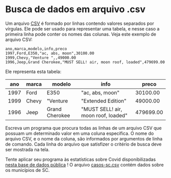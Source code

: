 # Busca de dados em arquivo .csv

Um arquivo [CSV](https://pt.wikipedia.org/wiki/Comma-separated_values) é formado por linhas contendo valores separados por vírgulas. Ele pode ser usado para representar uma tabela, e nesse caso a primeira linha pode conter os nomes das colunas. Veja este exemplo de arquivo CSV:

```
ano,marca,modelo,info,preco
1997,Ford,E350,"ac, abs, moon",30100.00
1999,Chevy,"Venture ",,49000.00
1996,Jeep,Grand Cherokee,"MUST SELL! air, moon roof, loaded",479699.00
```

Ele representa esta tabela:

ano|marca|modelo|info|preco
---|---|---|---|---
1997|Ford|E350|"ac, abs, moon"|30100.00
1999|Chevy|"Venture| "Extended Edition"|49000.00
1996|Jeep|Grand Cherokee|"MUST SELL! air, moon roof, loaded"|479699.00

Escreva um programa que procura todas as linhas de um arquivo CSV que possuam um determinado valor em uma coluna específica. O nome do arquivo CSV, e o nome da coluna, são informados por argumentos de linha de comando. Cada linha do arquivo que satisfizer o critério de busca deve ser mostrada na tela.

Tente aplicar seu programa às estatísticas sobre Covid disponibilizadas [nesta base de dados pública](https://brasil.io/dataset/covid19/caso/) ! O arquivo [casos-sc.csv](./casos-sc.csv) contém dados sobre os municípios de SC.
